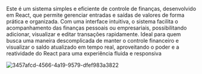 Este é um sistema simples e eficiente de controle de finanças, desenvolvido em React, que permite gerenciar entradas e saídas de valores de forma prática e organizada. Com uma interface intuitiva, o sistema facilita o acompanhamento das finanças pessoais ou empresariais, possibilitando adicionar, visualizar e editar transações rapidamente. Ideal para quem busca uma maneira descomplicada de manter o controle financeiro e visualizar o saldo atualizado em tempo real, aproveitando o poder e a reatividade do React para uma experiência fluida e responsiva



![3457afcd-4566-4a19-9579-dfef983a3822](https://github.com/user-attachments/assets/41d82b86-06b4-4291-9321-0c4850aded69)
